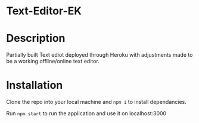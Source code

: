 # Text-Editor-EK

# Description 

Partially built Text ediot deployed through Heroku with adjustments made to be a working offline/online text editor. 

# Installation 

Clone the repo into your local machine and <code>npm i</code> to install dependancies.

Run <code>npm start</code> to run the application and use it on localhost:3000